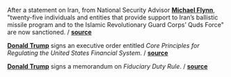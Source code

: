 After a statement on Iran, from National Security Advisor **[Michael
Flynn](https://en.wikipedia.org/wiki/Michael_T._Flynn)**, "twenty-five
individuals and entities that provide support to Iran’s ballistic missile
program and to the Islamic Revolutionary Guard Corps’ Quds Force" are now
sanctioned.
/ **[source](https://www.whitehouse.gov/the-press-office/2017/02/03/statement-national-security-advisor-michael-t-flynn-iran)**

**[Donald Trump](https://en.wikipedia.org/wiki/Donald_Trump)** signs an
executive order entitled _Core Principles for Regulating the United States
Financial System_.
/ **[source](https://www.whitehouse.gov/the-press-office/2017/02/03/presidential-executive-order-core-principles-regulating-united-states)**

**[Donald Trump](https://en.wikipedia.org/wiki/Donald_Trump)** signs a
memorandum on _Fiduciary Duty Rule_.
/ **[source](https://www.whitehouse.gov/the-press-office/2017/02/03/presidential-memorandum-fiduciary-duty-rule)**
